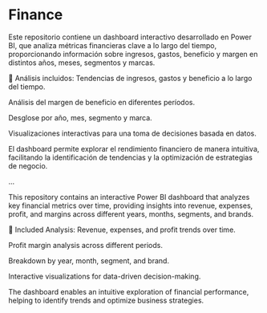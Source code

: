 # Finance
Este repositorio contiene un dashboard interactivo desarrollado en Power BI, que analiza métricas financieras clave a lo largo del tiempo, proporcionando información sobre ingresos, gastos, beneficio y margen en distintos años, meses, segmentos y marcas.

🔹 Análisis incluidos:
Tendencias de ingresos, gastos y beneficio a lo largo del tiempo.

Análisis del margen de beneficio en diferentes períodos.

Desglose por año, mes, segmento y marca.

Visualizaciones interactivas para una toma de decisiones basada en datos.

El dashboard permite explorar el rendimiento financiero de manera intuitiva, facilitando la identificación de tendencias y la optimización de estrategias de negocio.

...

This repository contains an interactive Power BI dashboard that analyzes key financial metrics over time, providing insights into revenue, expenses, profit, and margins across different years, months, segments, and brands.

🔹 Included Analysis:
Revenue, expenses, and profit trends over time.

Profit margin analysis across different periods.

Breakdown by year, month, segment, and brand.

Interactive visualizations for data-driven decision-making.

The dashboard enables an intuitive exploration of financial performance, helping to identify trends and optimize business strategies.
